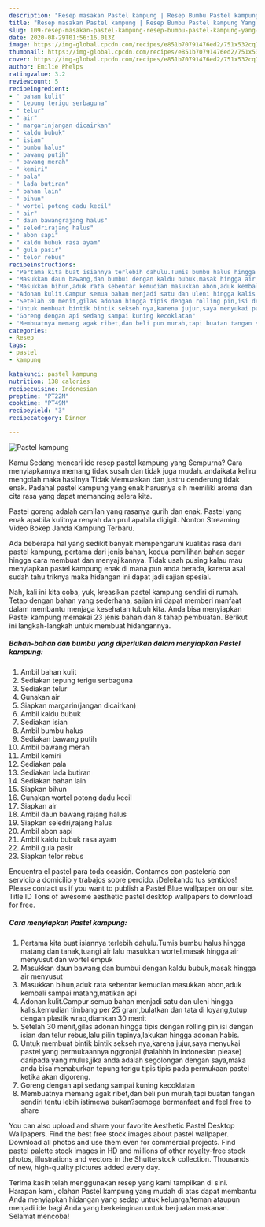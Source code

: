 ```yaml
---
description: "Resep masakan Pastel kampung | Resep Bumbu Pastel kampung Yang Sedap"
title: "Resep masakan Pastel kampung | Resep Bumbu Pastel kampung Yang Sedap"
slug: 109-resep-masakan-pastel-kampung-resep-bumbu-pastel-kampung-yang-sedap
date: 2020-08-29T01:56:16.013Z
image: https://img-global.cpcdn.com/recipes/e851b70791476ed2/751x532cq70/pastel-kampung-foto-resep-utama.jpg
thumbnail: https://img-global.cpcdn.com/recipes/e851b70791476ed2/751x532cq70/pastel-kampung-foto-resep-utama.jpg
cover: https://img-global.cpcdn.com/recipes/e851b70791476ed2/751x532cq70/pastel-kampung-foto-resep-utama.jpg
author: Emilie Phelps
ratingvalue: 3.2
reviewcount: 5
recipeingredient:
- " bahan kulit"
- " tepung terigu serbaguna"
- " telur"
- " air"
- " margarinjangan dicairkan"
- " kaldu bubuk"
- " isian"
- " bumbu halus"
- " bawang putih"
- " bawang merah"
- " kemiri"
- " pala"
- " lada butiran"
- " bahan lain"
- " bihun"
- " wortel potong dadu kecil"
- " air"
- " daun bawangrajang halus"
- " seledrirajang halus"
- " abon sapi"
- " kaldu bubuk rasa ayam"
- " gula pasir"
- " telor rebus"
recipeinstructions:
- "Pertama kita buat isiannya terlebih dahulu.Tumis bumbu halus hingga matang dan tanak,tuangi air lalu masukkan wortel,masak hingga air menyusut dan wortel empuk"
- "Masukkan daun bawang,dan bumbui dengan kaldu bubuk,masak hingga air menyusut"
- "Masukkan bihun,aduk rata sebentar kemudian masukkan abon,aduk kembali sampai matang,matikan api"
- "Adonan kulit.Campur semua bahan menjadi satu dan uleni hingga kalis.kemudian timbang per 25 gram,bulatkan dan tata di loyang,tutup dengan plastik wrap,diamkan 30 menit"
- "Setelah 30 menit,gilas adonan hingga tipis dengan rolling pin,isi dengan isian dan telur rebus,lalu pilin tepinya,lakukan hingga adonan habis."
- "Untuk membuat bintik bintik sekseh nya,karena jujur,saya menyukai pastel yang permukaannya nggronjal (halahhh in indonesian please) daripada yang mulus,jika anda adalah segolongan dengan saya,maka anda bisa menaburkan tepung terigu tipis tipis pada permukaan pastel ketika akan digoreng."
- "Goreng dengan api sedang sampai kuning kecoklatan"
- "Membuatnya memang agak ribet,dan beli pun murah,tapi buatan tangan sendiri tentu lebih istimewa bukan?semoga bermanfaat and feel free to share"
categories:
- Resep
tags:
- pastel
- kampung

katakunci: pastel kampung 
nutrition: 138 calories
recipecuisine: Indonesian
preptime: "PT22M"
cooktime: "PT49M"
recipeyield: "3"
recipecategory: Dinner

---
```



![Pastel kampung](https://img-global.cpcdn.com/recipes/e851b70791476ed2/751x532cq70/pastel-kampung-foto-resep-utama.jpg)

Kamu Sedang mencari ide resep pastel kampung yang Sempurna? Cara menyiapkannya memang tidak susah dan tidak juga mudah. andaikata keliru mengolah maka hasilnya Tidak Memuaskan dan justru cenderung tidak enak. Padahal pastel kampung yang enak harusnya sih memiliki aroma dan cita rasa yang dapat memancing selera kita.

Pastel goreng adalah camilan yang rasanya gurih dan enak. Pastel yang enak apabila kulitnya renyah dan prul apabila digigit. Nonton Streaming Video Bokep Janda Kampung Terbaru.

Ada beberapa hal yang sedikit banyak mempengaruhi kualitas rasa dari pastel kampung, pertama dari jenis bahan, kedua pemilihan bahan segar hingga cara membuat dan menyajikannya. Tidak usah pusing kalau mau menyiapkan pastel kampung enak di mana pun anda berada, karena asal sudah tahu triknya maka hidangan ini dapat jadi sajian spesial.


Nah, kali ini kita coba, yuk, kreasikan pastel kampung sendiri di rumah. Tetap dengan bahan yang sederhana, sajian ini dapat memberi manfaat dalam membantu menjaga kesehatan tubuh kita. Anda bisa menyiapkan Pastel kampung memakai 23 jenis bahan dan 8 tahap pembuatan. Berikut ini langkah-langkah untuk membuat hidangannya.

<!--inarticleads1-->

##### Bahan-bahan dan bumbu yang diperlukan dalam menyiapkan Pastel kampung:

1. Ambil  bahan kulit
1. Sediakan  tepung terigu serbaguna
1. Sediakan  telur
1. Gunakan  air
1. Siapkan  margarin(jangan dicairkan)
1. Ambil  kaldu bubuk
1. Sediakan  isian
1. Ambil  bumbu halus
1. Sediakan  bawang putih
1. Ambil  bawang merah
1. Ambil  kemiri
1. Sediakan  pala
1. Sediakan  lada butiran
1. Sediakan  bahan lain
1. Siapkan  bihun
1. Gunakan  wortel potong dadu kecil
1. Siapkan  air
1. Ambil  daun bawang,rajang halus
1. Siapkan  seledri,rajang halus
1. Ambil  abon sapi
1. Ambil  kaldu bubuk rasa ayam
1. Ambil  gula pasir
1. Siapkan  telor rebus


Encuentra el pastel para toda ocasión. Contamos con pastelería con servicio a domicilio y trabajos sobre perdido. ¡Deleitando tus sentidos! Please contact us if you want to publish a Pastel Blue wallpaper on our site. Title ID Tons of awesome aesthetic pastel desktop wallpapers to download for free. 

<!--inarticleads2-->

##### Cara menyiapkan Pastel kampung:

1. Pertama kita buat isiannya terlebih dahulu.Tumis bumbu halus hingga matang dan tanak,tuangi air lalu masukkan wortel,masak hingga air menyusut dan wortel empuk
1. Masukkan daun bawang,dan bumbui dengan kaldu bubuk,masak hingga air menyusut
1. Masukkan bihun,aduk rata sebentar kemudian masukkan abon,aduk kembali sampai matang,matikan api
1. Adonan kulit.Campur semua bahan menjadi satu dan uleni hingga kalis.kemudian timbang per 25 gram,bulatkan dan tata di loyang,tutup dengan plastik wrap,diamkan 30 menit
1. Setelah 30 menit,gilas adonan hingga tipis dengan rolling pin,isi dengan isian dan telur rebus,lalu pilin tepinya,lakukan hingga adonan habis.
1. Untuk membuat bintik bintik sekseh nya,karena jujur,saya menyukai pastel yang permukaannya nggronjal (halahhh in indonesian please) daripada yang mulus,jika anda adalah segolongan dengan saya,maka anda bisa menaburkan tepung terigu tipis tipis pada permukaan pastel ketika akan digoreng.
1. Goreng dengan api sedang sampai kuning kecoklatan
1. Membuatnya memang agak ribet,dan beli pun murah,tapi buatan tangan sendiri tentu lebih istimewa bukan?semoga bermanfaat and feel free to share


You can also upload and share your favorite Aesthetic Pastel Desktop Wallpapers. Find the best free stock images about pastel wallpaper. Download all photos and use them even for commercial projects. Find pastel palette stock images in HD and millions of other royalty-free stock photos, illustrations and vectors in the Shutterstock collection. Thousands of new, high-quality pictures added every day. 

Terima kasih telah menggunakan resep yang kami tampilkan di sini. Harapan kami, olahan Pastel kampung yang mudah di atas dapat membantu Anda menyiapkan hidangan yang sedap untuk keluarga/teman ataupun menjadi ide bagi Anda yang berkeinginan untuk berjualan makanan. Selamat mencoba!
